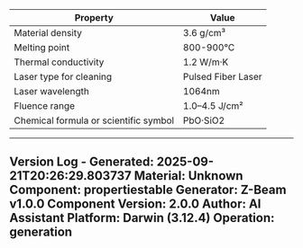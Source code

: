 | Property | Value |
|----------|-------|
| Material density | 3.6 g/cm³ |
| Melting point | 800-900°C |
| Thermal conductivity | 1.2 W/m·K |
| Laser type for cleaning | Pulsed Fiber Laser |
| Laser wavelength | 1064nm |
| Fluence range | 1.0–4.5 J/cm² |
| Chemical formula or scientific symbol | PbO·SiO2 |


---
Version Log - Generated: 2025-09-21T20:26:29.803737
Material: Unknown
Component: propertiestable
Generator: Z-Beam v1.0.0
Component Version: 2.0.0
Author: AI Assistant
Platform: Darwin (3.12.4)
Operation: generation
---